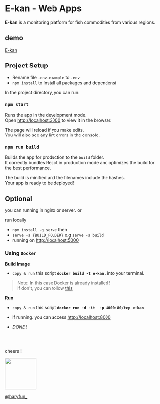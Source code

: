 # E-kan - Web Apps
__E-kan__ is a monitoring platform for fish commodities from various regions.


## demo

[E-kan](https://e-kan.vercel.app)

## Project Setup
 - Rename file `.env.example` to `.env `
 - `npm install` to Install all packages and dependensi



In the project directory, you can run:

### `npm start`

Runs the app in the development mode.\
Open [http://localhost:3000](http://localhost:3000) to view it in the browser.

The page will reload if you make edits.\
You will also see any lint errors in the console.

### `npm run build`

Builds the app for production to the `build` folder.\
It correctly bundles React in production mode and optimizes the build for the best performance.

The build is minified and the filenames include the hashes.\
Your app is ready to be deployed!

## Optional
you can running in nginx or server.
or

run locally
-  ```npm install -g serve``` then
- ```serve -s {BUILD_FOLDER}``` e.g `serve -s build`
- running on [http://localhost:5000](http://localhost:5000)


### Using `Docker`
__Build Image__
 - `copy & run` this script __`docker build -t e-kan.`__ into your terminal.
 
 > Note: In this case Docker is already installed ! <br>if don't, you can follow [this](http://localhost:3000)
 
__Run__

 - `copy & run` this script __`docker run -d -it  -p 8000:80/tcp e-kan`__
 
 - if running. you can access [http://localhost:8000](http://localhost:8000)
 - _DONE_ !


<br><br>


cheers !


<img src="https://d2fltix0v2e0sb.cloudfront.net/dev-badge.svg" width="100" height="100" />

[@haryfun_](https://hary.fun)